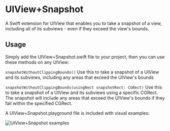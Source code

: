 # UIView+Snapshot
A Swift extension for UIView that enables you to take a snapshot of a view, including all of its subviews - even if they exceed the view's bounds.

## Usage
Simply add the UIView+Snapshot.swift file to your project, then you can use these methods on any UIView:

`snapshotWithoutClippingBounds()`
Use this to take a snapshot of a UIView and its subviews, including any areas that exceed the UIView's bounds

`snapshotWithoutClippingBounds(usingRect snapshotRect: CGRect)`
Use this to take a snapshot of a UIView and its subviews using a specific CGRect. The snapshot will include any areas that exceed the UIView's bounds if they fall within the specified CGRect.

A UIView+Snapshot.playground file is included with visual examples:

![UIView+Snapshot examples](http://crushapps.com/m/uiview+snapshot.png)
